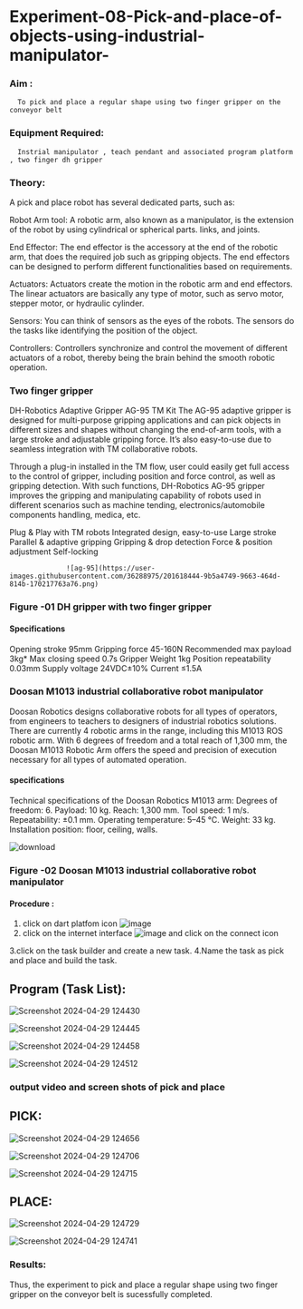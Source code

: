 # Experiment-08-Pick-and-place-of-objects-using-industrial-manipulator-

### Aim :
      To pick and place a regular shape using two finger gripper on the conveyor belt 
### Equipment Required: 
      Instrial manipulator , teach pendant and associated program platform , two finger dh gripper 
      
### Theory: 

A pick and place robot has several dedicated parts, such as:

Robot Arm tool: A robotic arm, also known as a manipulator, is the extension of the robot by using cylindrical or spherical parts. links, and joints.

End Effector: The end effector is the accessory at the end of the robotic arm, that does the required job such as gripping objects. The end effectors can be designed to perform different functionalities based on requirements.

Actuators: Actuators create the motion in the robotic arm and end effectors. The linear actuators are basically any type of motor, such as servo motor, stepper motor, or hydraulic cylinder.

Sensors: You can think of sensors as the eyes of the robots. The sensors do the tasks like identifying the position of the object.

Controllers: Controllers synchronize and control the movement of different actuators of a robot, thereby being the brain behind the smooth robotic operation.


### Two finger gripper 

DH-Robotics
Adaptive Gripper AG-95 TM Kit
The AG-95 adaptive gripper is designed for multi-purpose gripping applications and can pick objects in different sizes and shapes without changing the end-of-arm tools, with a large stroke and adjustable gripping force. It’s also easy-to-use due to seamless integration with TM collaborative robots.

Through a plug-in installed in the TM flow, user could easily get full access to the control of gripper, including position and force control, as well as gripping detection. With such functions, DH-Robotics AG-95 gripper improves the gripping and manipulating capability of robots used in different scenarios such as machine tending, electronics/automobile components handling, medica, etc.

Plug & Play with TM robots
Integrated design, easy-to-use
Large stroke
Parallel & adaptive gripping
Gripping & drop detection
Force & position adjustment
Self-locking

                  ![ag-95](https://user-images.githubusercontent.com/36288975/201618444-9b5a4749-9663-464d-814b-170217763a76.png)
### Figure -01 DH gripper with two finger gripper 

#### Specifications

Opening stroke	95mm
Gripping force 	45-160N
Recommended max payload	3kg*
Max closing speed	0.7s
Gripper Weight	1kg
Position repeatability	0.03mm
Supply voltage	24VDC±10%
Current	≤1.5A



### Doosan M1013 industrial collaborative robot manipulator 
Doosan Robotics designs collaborative robots for all types of operators, from engineers to teachers to designers of industrial robotics solutions. There are currently 4 robotic arms in the range, including this M1013 ROS robotic arm. With 6 degrees of freedom and a total reach of 1,300 mm, the Doosan M1013 Robotic Arm offers the speed and precision of execution necessary for all types of automated operation.

#### specifications 
Technical specifications of the Doosan Robotics M1013 arm:
Degrees of freedom: 6.
Payload: 10 kg.
Reach: 1,300 mm.
Tool speed: 1 m/s.
Repeatability: ±0.1 mm.
Operating temperature: 5–45 °C.
Weight: 33 kg.
Installation position: floor, ceiling, walls.



![download](https://user-images.githubusercontent.com/36288975/201624230-89cc83ff-cecd-49ea-84c6-c67066e9d157.jpg)

### Figure -02 Doosan M1013 industrial collaborative robot manipulator 

#### Procedure : 

1. click on dart platfom icon ![image](https://user-images.githubusercontent.com/36288975/201621038-f1248586-5c20-40fd-8a74-68c7d8b44939.png)
2. click on the internet interface 
![image](https://user-images.githubusercontent.com/36288975/201621235-3b8b46a9-3c19-4207-9ea2-6a7954eb6135.png)
and click on the connect icon 

3.click on the task builder and create a new task.
4.Name the task as pick and place and build the task.


## Program (Task List):
![Screenshot 2024-04-29 124430](https://github.com/nithish467/Experiment-08-Pick-and-place-of-objects-using-industrial-manipulator-/assets/150232274/c9216e3f-265f-4fe2-aa77-863175f251d8)

![Screenshot 2024-04-29 124445](https://github.com/nithish467/Experiment-08-Pick-and-place-of-objects-using-industrial-manipulator-/assets/150232274/0a1310df-d476-4eee-b671-e84e0f2afa32)

![Screenshot 2024-04-29 124458](https://github.com/nithish467/Experiment-08-Pick-and-place-of-objects-using-industrial-manipulator-/assets/150232274/62612491-c634-4668-8b91-dac6a7270b49)


![Screenshot 2024-04-29 124512](https://github.com/nithish467/Experiment-08-Pick-and-place-of-objects-using-industrial-manipulator-/assets/150232274/7eab627a-7295-46fa-ae4e-4587af594e91)















### output video and screen shots of pick and place 

## PICK:
![Screenshot 2024-04-29 124656](https://github.com/nithish467/Experiment-08-Pick-and-place-of-objects-using-industrial-manipulator-/assets/150232274/eebe290c-816d-4ee1-82f6-5c51f494cad2)

![Screenshot 2024-04-29 124706](https://github.com/nithish467/Experiment-08-Pick-and-place-of-objects-using-industrial-manipulator-/assets/150232274/28a72666-cbe5-4f58-b455-2371f41dfe7f)

![Screenshot 2024-04-29 124715](https://github.com/nithish467/Experiment-08-Pick-and-place-of-objects-using-industrial-manipulator-/assets/150232274/b8c526df-9d2c-49e7-b3d7-1a2481c69863)

## PLACE:

![Screenshot 2024-04-29 124729](https://github.com/nithish467/Experiment-08-Pick-and-place-of-objects-using-industrial-manipulator-/assets/150232274/59d29d8e-2396-4d95-9d03-e756f12a3bd4)


![Screenshot 2024-04-29 124741](https://github.com/nithish467/Experiment-08-Pick-and-place-of-objects-using-industrial-manipulator-/assets/150232274/3b251921-e3a1-4271-bdce-b90574e5b2ad)














### Results: 
Thus, the experiment to pick and place a regular shape using two finger gripper on the conveyor belt is sucessfully completed.






